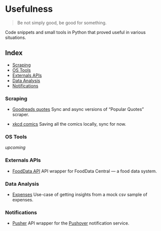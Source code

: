 # Usefulness

> Be not simply good, be good for something.

Code snippets and small tools in Python that proved useful in various situations. 

## Index

* [Scraping](#scraping)
* [OS Tools](#os-tools)
* [Externals APIs](#external-apis)
* [Data Analysis](#data-analysis)
* [Notifications](#notifications)

### Scraping

- [Goodreads quotes](scraping/goodreads_quotes)
Sync and async versions of “Popular Quotes” scraper.

- [xkcd comics](scraping/xkcd_comics)
Saving all the comics locally, sync for now.

### OS Tools

*upcoming*

### Externals APIs

- [FoodData API](external_apis/fooddata_central)
API wrapper for FoodData Central — a food data system.

### Data Analysis

- [Expenses](data_analysis/expenses)
Use-case of getting insights from a mock csv sample of expenses.

### Notifications

- [Pusher](notifications/pusher)
API wrapper for the [Pushover](https://pushover.net/) notification service.

